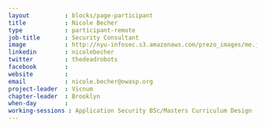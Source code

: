 ```yaml
---
layout          : blocks/page-participant
title           : Nicole Becher
type            : participant-remote
job-title       : Security Consultant
image           : http://nyu-infosec.s3.amazonaws.com/prezo_images/me.jpg 
linkedin        : nicolebecher 
twitter         : thedeadrobots 
facebook        : 
website         :
email           : nicole.becher@owasp.org
project-leader  : Vicnum
chapter-leader  : Brooklyn
when-day        :
working-sessions : Application Security BSc/Masters Curriculum Design
---
```

